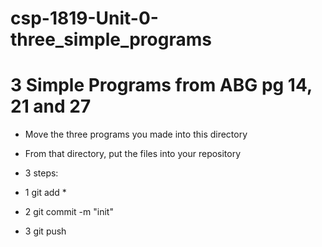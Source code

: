 # csp-1819-Unit-0-three_simple_programs
# 3 Simple Programs from ABG pg 14, 21 and 27

- Move the three programs you made into this directory
- From that directory, put the files into your repository
- 3 steps:

- 1
git add *
- 2
git commit -m "init"
- 3
git push